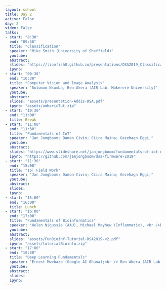 ```yaml
---
layout: school
title: Day 2
active: False
day: 2
video: False
talks:
- start: "8:30"
  end: "09:30"
  title: "Classification"
  speaker: "Mike Smith (University of Sheffield)"
  youtube:
  abstract:
  slides: "https://lionfish0.github.io/presentations/DSA2019_Classification_talk/"
  ipynb:
- start: "09:30"
  end: "10:30"
  title: "Computer Vision and Image Analysis"
  speaker: "Solomon Nsumba, Ben Akera (AIR Lab, Makerere University)"
  youtube:
  abstract:
  slides: "assets/presentation-Addis-DSA.pdf"
  ipynb: "assets/amharicTut.zip"
- start: "10:30"
  end: "11:00"
  title: Break
- start: "11:00"
  end: "11:30"
  title: "Fundamentals of IoT"
  speaker: "Jan Jongboom; Damon Civin; Ciira Maina; Gezehagn Eggi;"
  youtube:
  abstract:
  slides: "https://www.slideshare.net/janjongboom/fundamentals-of-iot-data-science-africa-2019"
  ipynb: "https://github.com/janjongboom/dsa-firmware-2019"
- start: "11:30"
  end: "15:00"
  title: "IoT Field Work"
  speaker: "Jan Jongboom; Damon Civin; Ciira Maina; Gezehagn Eggi;"
  youtube:
  abstract:
  slides:
  ipynb:
- start: "15:00"
  end: "16:00"
  title: Lunch
- start: "16:00"
  end: "17:00"
  title: "Fundamentals of Bioinformatics"
  speaker: "Helen Nigussie (AAU), Michael Mayhew (Inflammatix), <br />Dina Machuve (NM-AIST)"
  youtube:
  abstract:
  slides: "assets/FunBioinf-Tutorial-DSA2019-v2.pdf"
  ipynb: "assets/tutorialBioinfo.zip"
- start: "17:00"
  end: "18:30"
  title: "Deep Learning Fundamentals"
  speaker: "Ernest Mwebaze (Google AI Ghana);<br /> Ben Akera (AIR Lab, Makerere University)"
  youtube:
  abstract:
  slides: 
  ipynb:
---
```

